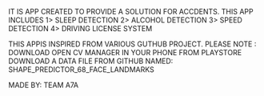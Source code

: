 IT IS  APP CREATED TO PROVIDE A SOLUTION FOR  ACCDENTS.
THIS APP INCLUDES 
1>  SLEEP DETECTION 
2>  ALCOHOL DETECTION
3>  SPEED DETECTION
4>  DRIVING LICENSE SYSTEM



THIS APPIS INSPIRED FROM VARIOUS GUTHUB PROJECT.
PLEASE NOTE :
DOWNLOAD OPEN  CV MANAGER IN YOUR PHONE  FROM PLAYSTORE
DOWNLOAD A DATA FILE FROM GITHUB NAMED:  SHAPE_PREDICTOR_68_FACE_LANDMARKS

MADE BY: TEAM A7A 
